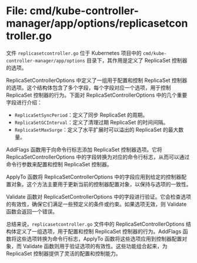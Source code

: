 # File: cmd/kube-controller-manager/app/options/replicasetcontroller.go

文件 `replicasetcontroller.go` 位于 Kubernetes 项目中的 `cmd/kube-controller-manager/app/options` 目录下，其作用是定义了 ReplicaSet 控制器的选项。

ReplicaSetControllerOptions 中定义了一组用于配置和控制 ReplicaSet 控制器的选项。这个结构体包含了多个字段，每个字段对应一个选项，用于控制 ReplicaSet 控制器的行为。下面对 ReplicaSetControllerOptions 中的几个重要字段进行介绍：

- `ReplicaSetSyncPeriod`：定义了同步 ReplicaSet 的周期。
- `ReplicaSetGCInterval`：定义了清理过期 ReplicaSet 的时间间隔。
- `ReplicaSetMaxSurge`：定义了水平扩展时可以溢出的 ReplicaSet 的最大数量。

AddFlags 函数用于向命令行标志添加 ReplicaSet 控制器选项。它将 ReplicaSetControllerOptions 中的字段转换为对应的命令行标志，从而可以通过命令行参数来配置和控制 ReplicaSet 控制器。

ApplyTo 函数将 ReplicaSetControllerOptions 中的字段应用到给定的控制器配置对象。这个方法主要用于更新当前的控制器配置对象，以保持与选项的一致性。

Validate 函数对 ReplicaSetControllerOptions 中的字段进行验证。它会检查选项的有效性，确保它们满足一些预定义的条件或约束。如果选项无效，则 Validate 函数会返回一个错误。

总结来说，`replicasetcontroller.go` 文件中的 ReplicaSetControllerOptions 结构体定义了一组选项，用于配置和控制 ReplicaSet 控制器的行为。AddFlags 函数将这些选项转换为命令行标志，ApplyTo 函数将这些选项应用到控制器配置对象，而 Validate 函数则用于验证选项的有效性。这些功能组合起来，为 ReplicaSet 控制器提供了灵活的配置和控制能力。

